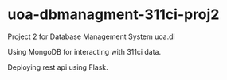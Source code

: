 # uoa-dbmanagment-311ci-proj2
Project 2 for Database Management System uoa.di

Using MongoDB for interacting with 311ci data.

Deploying rest api using Flask.
